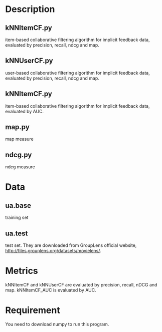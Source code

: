 
# Description

## kNNItemCF.py
item-based collaborative filtering algorithm for implicit feedback data, evaluated by precision, recall, ndcg and map.
## kNNUserCF.py
user-based collaborative filtering algorithm for implicit feedback data, evaluated by precision, recall, ndcg and map.
## kNNItemCF.py
item-based collaborative filtering algorithm for implicit feedback data, evaluated by AUC.
## map.py
map measure
## ndcg.py
ndcg measure

# Data
## ua.base
training set
## ua.test
test set. 
They are downloaded from GroupLens official website, http://files.grouplens.org/datasets/movielens/.

# Metrics
kNNItemCF and kNNUserCF are evaluated by precision, recall, nDCG and map.
kNNItemCF_AUC is evaluated by AUC.


# Requirement
You need to download numpy to run this program.
